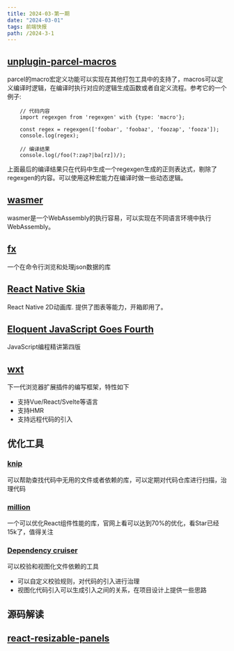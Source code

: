 ```yaml
---
title: 2024-03-第一期
date: "2024-03-01"  
tags: 前端快报
path: /2024-3-1
---
```


## [unplugin-parcel-macros](https://github.com/devongovett/unplugin-parcel-macros)
parcel的macro宏定义功能可以实现在其他打包工具中的支持了，macros可以定义编译时逻辑，在编译时执行对应的逻辑生成函数或者自定义流程。参考它的一个例子:

        // 代码内容
        import regexgen from 'regexgen' with {type: 'macro'};

        const regex = regexgen(['foobar', 'foobaz', 'foozap', 'fooza']);
        console.log(regex);
        
        // 编译结果
        console.log(/foo(?:zap?|ba[rz])/);  

上面最后的编译结果只在代码中生成一个regexgen生成的正则表达式，剔除了regexgen的内容。可以使用这种宏能力在编译时做一些动态逻辑。

## [wasmer](https://github.com/wasmerio/wasmer)  
wasmer是一个WebAssembly的执行容易，可以实现在不同语言环境中执行WebAssembly。

## [fx](https://fx.wtf/)
一个在命令行浏览和处理json数据的库

## [React Native Skia](https://shopify.github.io/react-native-skia/)
React Native 2D动画库. 提供了图表等能力，开箱即用了。

## [Eloquent JavaScript Goes Fourth ](https://eloquentjavascript.net/)
JavaScript编程精讲第四版

## [wxt](https://github.com/wxt-dev/wxt)
下一代浏览器扩展插件的编写框架，特性如下
* 支持Vue/React/Svelte等语言
* 支持HMR
* 支持远程代码的引入

## 优化工具

### [knip](https://github.com/webpro/knip)  
可以帮助查找代码中无用的文件或者依赖的库，可以定期对代码仓库进行扫描，治理代码

### [million](https://github.com/aidenybai/million)  
一个可以优化React组件性能的库，官网上看可以达到70%的优化，看Star已经15k了，值得关注

### [Dependency cruiser](https://github.com/sverweij/dependency-cruiser)  
可以校验和视图化文件依赖的工具
* 可以自定义校验规则，对代码的引入进行治理
* 视图化代码引入可以生成引入之间的关系，在项目设计上提供一些思路

## 源码解读

## [react-resizable-panels](https://github.com/bvaughn/react-resizable-panels)




